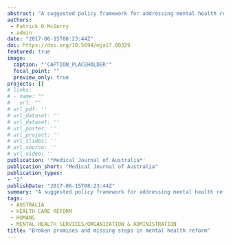 ```yaml
---
abstract: "A suggested policy framework for addressing mental health reform in Australia. Addresses the failure to resource and integrate mental health into the mainstream of the health care system."
authors:
 - Patrick D McGorry
 - admin
date: "2017-06-15T08:23:44Z"
doi: https://doi.org/10.5694/mja17.00329
featured: true
image:
  caption: "'CAPTION_PLACEHOLDER'"
  focal_point: ""
  preview_only: true
projects: []
# links:
# - name: ""
#   url: ""
# url_pdf: ''
# url_dataset: ''
# url_dataset: ''
# url_poster: ''
# url_project: ''
# url_slides: ''
# url_source: ''
# url_video: '' 
publication: '*Medical Journal of Australia*'
publication_short: "Medical Journal of Australia"
publication_types:
- "2"
publishDate: "2017-06-15T08:23:44Z"
summary: "A suggested policy framework for addressing mental health reform in Australia.  Addresses the failure to resource and integrate mental health into the mainstream of the health care system..."
tags:
 - AUSTRALIA
 - HEALTH CARE REFORM
 - HUMANS
 - MENTAL HEALTH SERVICES/ORGANIZATION & ADMINISTRATION
title: "Broken promises and missing steps in mental health reform"
---
```

